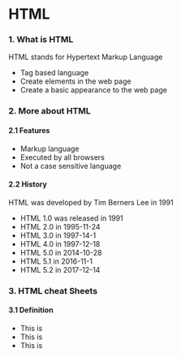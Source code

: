 
# HTML

### 1. What is HTML

HTML stands for Hypertext Markup Language

- Tag based language
- Create elements in the web page
- Create a basic appearance to the web page

### 2. More about HTML

#### 2.1 Features

- Markup language
- Executed by all browsers
- Not a case sensitive language

#### 2.2 History

HTML was developed by Tim Berners Lee in 1991

- HTML 1.0 was released in 1991
- HTML 2.0 in 1995-11-24
- HTML 3.0 in 1997-14-1
- HTML 4.0 in 1997-12-18
- HTML 5.0 in 2014-10-28
- HTML 5.1 in 2016-11-1
- HTML 5.2 in 2017-12-14

### 3. HTML cheat Sheets

#### 3.1 Definition

- This is <html>
- This is <head>
- This is <title>
- This is <body>
- This is <!DOCTYPE>
- This is <meta>
- This is <style>

#### 3.2 Table Tags

- This is <table>
- This is <tr>
- This is <th>
- This is <td>
- This is <caption>
- This is <thread>
- This is <tbody>
- This is <tfoot>

#### 3.3 General Tags

- This is <blockquote>
- This is <abbr>
- This is <code>
- This is <ins>
- This is <del>
- This is <details>
- This is <summary>
- This is <dialog>
- This is <kbd>
- This is <mark>
- This is <meter>
- This is <progress>
- This is <hr>
- This is <time>

#### 3.4 Semantic Tags

- This is <div>
- This is <article>
- This is <aside>
- This is <header>
- This is <footer>
- This is <nav>
- This is <section>
- This is <span>

#### 3.5 List Tags

- This is <dl>
- This is <dd>
- This is <dt>
- This is <ul>
- This is <ol>
- This is <li>

# CSS

### 1. What is CSS

CSS stands for Cascading Style Sheets

- Property-based language
- Create styles in the web page
- Adds beauty to the web page

# JavaScript

### 1. What is JavaScript

JavaScript is a statement-based language

- Statement-based programming language
- Create functionality in the web page
- Makes the web page interactive to the user
